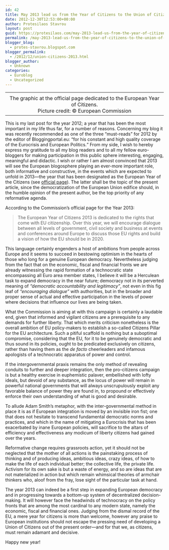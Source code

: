 ```yaml
---
id: 42
title: May 2013 lead us from the Year of Citizens to the Union of Citizens
date: 2012-12-30T12:53:00+00:00
author: Protesilaos Stavrou
layout: post
guid: https://protesilaos.com/may-2013-lead-us-from-the-year-of-citizens-to-the-union-of-citizens/
permalink: /may-2013-lead-us-from-the-year-of-citizens-to-the-union-of-citizens/
blogger_blog:
  - protes-stavrou.blogspot.com
blogger_permalink:
  - /2012/12/union-citizens-2013.html
blogger_author:
  - Unknown
categories:
  - Euroblog
  - Uncategorized
---
```

<table align="center" cellpadding="0" cellspacing="0" class="tr-caption-container" style="margin-left: auto; margin-right: auto; text-align: center;">
  <tr>
    <td style="text-align: center;">
    </td>
  </tr>
  
  <tr>
    <td class="tr-caption" style="text-align: center;">
      The graphic at the official page dedicated to the European Year of Citizens.<br />Picture credit: © European Commission
    </td>
  </tr>
</table>

This is my last post for the year 2012; a year that has been the most important in my life thus far, for a number of reasons. Concerning my blog it was recently recommended as one of the three &#8220;must-reads&#8221; for 2012 by the editor of Bloggingportal.eu: <q>for his constant and high quality coverage of the Eurocrisis and European Politics.</q> From my side, I wish to hereby express my gratitude to all my blog readers and to all my fellow euro-bloggers for making participation in this public sphere interesting, engaging, meaningful and didactic. I wish or rather I am almost convinced that 2013 will see the European blogosphere playing an ever-more important role, both informative and constructive, in the events which are expected to unfold in 2013—the year that has been designated as the European Year of the Citizens (see <a href="http://europa.eu/citizens-2013/en/home" target="_blank">official page</a>). The latter shall be the topic of the present article, since the democratization of the European Union edifice should, in the humble opinion of the present author, be the top priority of any reformative agenda.  
<a name="more"></a>

According to the Commission&#8217;s official page for the Year 2013:

> The European Year of Citizens 2013 is dedicated to the rights that come with EU citizenship. Over this year, we will encourage dialogue between all levels of government, civil society and business at events and conferences around Europe to discuss those EU rights and build a vision of how the EU should be in 2020.

This language certainly engenders a host of ambitions from people across Europe and it seems to succeed in bestowing optimism in the hearts of those who long for a genuine European democracy. Nevertheless judging from the fact that on the economic, fiscal and financial fronts we are already witnessing the rapid formation of a technocratic state encompassing all Euro area member states, I believe it will be a Herculean task to expand democracy in the near future; democracy not in its perverted meaning of _&#8220;democratic accountability and legitimacy&#8221;_, not even in this fig leaf of _&#8220;encouraging dialogue&#8221;_ with authorities, but in the broader and proper sense of actual and effective participation in the levels of power where decisions that influence our lives are being taken.

What the Commission is aiming at with this campaign is certainly a laudable end, given that informed and vigilant citizens are a prerequisite to any demands for further liberty. That which merits criticism nonetheless is the overall ambition of EU policy-makers to establish a so-called Citizens Pillar for the EU architecture. Such a pitiful scaffold is nothing but a suboptimal compromise, considering that the EU, for it to be genuinely democratic and thus sound in its policies, ought to be predicated exclusively on citizens, rather than having them as the _de facto_ cheerleaders and infamous apologists of a technocratic apparatus of power and control.

If the intergovernmental praxis remains the only method of revealing conduits to further and deeper integration, then the pro-citizens campaign is but a healthy exercise in euphemistic palaver, embellished with lofty ideals, but devoid of any substance, as the locus of power will remain in powerful national governments that will always unscrupulously exploit any favorable balance of power they are found in, to propound or effectively enforce their own understanding of what is good and desirable. 

To allude Adam Smith&#8217;s metaphor, with the inter-governmental method in place it is as if European integration is moved by an invisible iron fist; one that does not hesitate to transcend fundamental democratic norms and practices, and which in the name of mitigating a Eurocrisis that has been exacerbated by inane European policies, will sacrifice to the altars of efficiency and effectiveness any modicum of liberty citizens had gained over the years.

Reformative change requires grassroots action, yet it should not be neglected that the mother of all actions is the painstaking process of thinking and of producing ideas, ambitious ideas, crazy ideas, of how to make the life of each individual better; the collective life, the private life. Activism for its own sake is but a waste of energy, and so are ideas that are not materialized in action but which remain whimsical theories of armchair thinkers who, aloof from the fray, lose sight of the particular task at hand.

The year 2013 can indeed be a first step in expanding European democracy and in progressing towards a bottom-up system of decentralized decision-making. It will however face the headwinds of technocracy on the policy fronts that are among the most cardinal to any modern state, namely the economic, fiscal and financial ones. Judging from the dismal record of the EU, a mere year for citizens is more than welcome, however any praise to European institutions should not escape the pressing need of developing a Union of Citizens out of the present order—and for that we, as citizens, must remain adamant and decisive.

Happy new year!